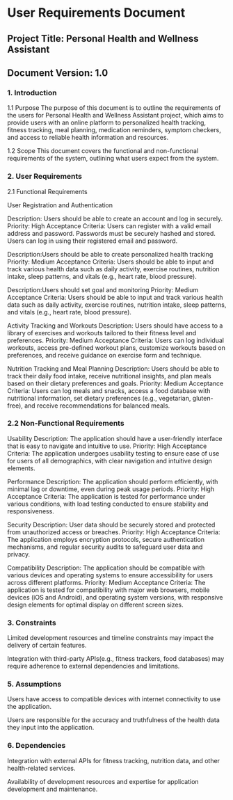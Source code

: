 # User Requirements Document
## Project Title: Personal Health and Wellness Assistant
## Document Version: 1.0
### 1. Introduction
1.1 Purpose
The purpose of this document is to outline the requirements of the users for Personal Health and Wellness Assistant project, which aims to provide users with an online platform to personalized health tracking, fitness tracking, meal planning, medication reminders, symptom checkers, and access to reliable health information and resources.

1.2 Scope
This document covers the functional and non-functional requirements of the system, outlining what users expect from the system.

### 2. User Requirements
 2.1 Functional Requirements

User Registration and Authentication

Description: Users should be able to create an account and log in securely.
Priority: High
Acceptance Criteria:
Users can register with a valid email address and password.
Passwords must be securely hashed and stored.
Users can log in using their registered email and password.

Description:Users should be able to create personalized health tracking
Priority: Medium
Acceptance Criteria: 
Users should be able to input and track various health data such as daily activity, 
exercise routines, nutrition intake, sleep patterns, and vitals (e.g., heart rate, blood pressure).

Description:Users should set goal and monitoring
Priority: Medium
Acceptance Criteria: 
Users should be able to input and track various health data such as daily activity, 
exercise routines, nutrition intake, sleep patterns, and vitals (e.g., heart rate, blood pressure).

Activity Tracking and Workouts
Description: Users should have access to a library of exercises and workouts tailored to their fitness level and preferences.
Priority: Medium
Acceptance Criteria: Users can log individual workouts, access pre-defined workout plans,
customize workouts based on preferences, and receive guidance on exercise form and technique.

Nutrition Tracking and Meal Planning
Description: Users should be able to track their daily food intake, receive nutritional insights, 
and plan meals based on their dietary preferences and goals.
Priority: Medium
Acceptance Criteria: Users can log meals and snacks, access a food database with nutritional information,
set dietary preferences (e.g., vegetarian, gluten-free), and receive recommendations for balanced meals.


### 2.2 Non-Functional Requirements

Usability
Description: The application should have a user-friendly interface that is easy to navigate and intuitive to use.
Priority: High
Acceptance Criteria: The application undergoes usability testing to ensure ease of use for users of all demographics, with clear navigation and intuitive design elements.

Performance
Description: The application should perform efficiently, with minimal lag or downtime, even during peak usage periods.
Priority: High
Acceptance Criteria: The application is tested for performance under various conditions, with load testing conducted to ensure stability and responsiveness.

Security
Description: User data should be securely stored and protected from unauthorized access or breaches.
Priority: High
Acceptance Criteria: The application employs encryption protocols, secure authentication mechanisms, and regular security audits to safeguard user data and privacy.

Compatibility
Description: The application should be compatible with various devices and operating systems to ensure accessibility for users across different platforms.
Priority: Medium
Acceptance Criteria: The application is tested for compatibility with major web browsers, mobile devices (iOS and Android), and operating system versions, with responsive design elements for optimal display on different screen sizes.



### 3. Constraints
Limited development resources and timeline constraints may
impact the delivery of certain features.

Integration with third-party APIs(e.g., fitness trackers, food databases) may
require adherence to external dependencies and limitations.

### 5. Assumptions
Users have access to compatible devices with internet connectivity to use the application.

Users are responsible for the accuracy and truthfulness of the health data they input into the application.

### 6. Dependencies
Integration with external APIs for fitness tracking, nutrition data, and other health-related services.

Availability of development resources and expertise for application development and maintenance.



